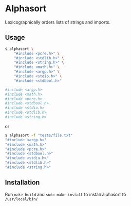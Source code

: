 # Alphasort

Lexicographically orders lists of strings and imports.

## Usage

``` bash
$ alphasort \
    "#include <pcre.h>" \
    "#include <stdlib.h>" \
    "#include <string.h>" \
    "#include <math.h>" \
    "#include <argp.h>" \
    "#include <stdio.h>" \
    "#include <stdbool.h>"

#include <argp.h>
#include <math.h>
#include <pcre.h>
#include <stdbool.h>
#include <stdio.h>
#include <stdlib.h>
#include <string.h>
```

or

``` bash
$ alphasort -f "tests/file.txt"
"#include <argp.h>"
"#include <math.h>"
"#include <pcre.h>"
"#include <stdbool.h>"
"#include <stdio.h>"
"#include <stdlib.h>"
"#include <string.h>"
```

## Installation

Run `make build` and `sudo make install` to install alphasort to `/usr/local/bin/`
